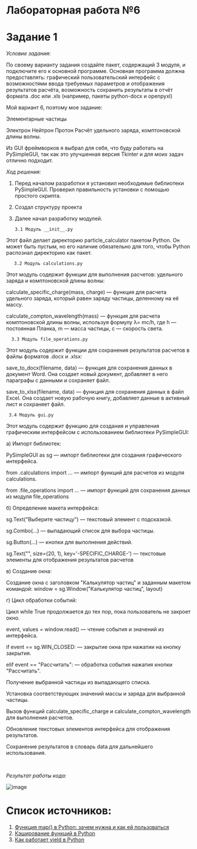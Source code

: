# Лабораторная работа №6


# Задание 1
*Условие задания:* 

По своему варианту задания создайте пакет, содержащий 3 модуля, и подключите его к основной программе.
Основная программа должна предоставлять:
графический пользовательский интерфейс с возможностями ввода требуемых параметров и отображения результатов расчёта,
возможность сохранить результаты в отчёт формата .doc или .xls (например, пакеты python-docx и openpyxl)

Мой вариант 6, поэтому мое задание:

Элементарные частицы

Электрон
Нейтрон
Протон
Расчёт удельного заряда, комптоновской длины волны.


Из GUI фреймворков я выбрал для себя, что буду работать на PySimpleGUI, так как это улучшенная версия Tkinter и для моих задач отлично подходит.




*Ход решения:* 


1. Перед началом разработки я установил необходимые библиотеки PySimpleGUI. Проверил правильность установки с помощью простого скрипта.


2. Создал структуру проекта


3. Далее начал разработку модулей.


       3.1 Модуль __init__.py


Этот файл делает директорию particle_calculator пакетом Python. Он может быть пустым, но его наличие обязательно для того, чтобы Python распознал директорию как пакет.


       3.2 Модуль calculations.py


Этот модуль содержит функции для выполнения расчетов: удельного заряда и комптоновской длины волны:


calculate_specific_charge(mass, charge) — функция для расчета удельного заряда, который равен заряду частицы, деленному на её массу.


calculate_compton_wavelength(mass) — функция для расчета комптоновской длины волны, используя формулу λ= mc/h, где h — постоянная Планка, m — масса частицы, c — скорость света.


      3.3 Модуль file_operations.py


Этот модуль содержит функции для сохранения результатов расчетов в файлы форматов .docx и .xlsx:


save_to_docx(filename, data) — функция для сохранения данных в документ Word. Она создает новый документ, добавляет в него параграфы с данными и сохраняет файл.


save_to_xlsx(filename, data) — функция для сохранения данных в файл Excel. Она создает новую рабочую книгу, добавляет данные в активный лист и сохраняет файл.



     3.4 Модуль gui.py


Этот модуль содержит функцию для создания и управления графическим интерфейсом с использованием библиотеки PySimpleGUI:


   a) Импорт библиотек:


PySimpleGUI as sg — импорт библиотеки для создания графического интерфейса.


from .calculations import ... — импорт функций для расчетов из модуля calculations.


from .file_operations import ... — импорт функций для сохранения данных из модуля file_operations



   б) Определение макета интерфейса:


sg.Text("Выберите частицу") — текстовый элемент с подсказкой.


sg.Combo(...) — выпадающий список для выбора частицы.


sg.Button(...) — кнопки для выполнения действий.


sg.Text("", size=(20, 1), key='-SPECIFIC_CHARGE-') — текстовые элементы для отображения результатов расчетов


   в) Создание окна:


   Создание окна с заголовком "Калькулятор частиц" и заданным макетом командой: window = sg.Window("Калькулятор частиц", layout)


   г) Цикл обработки событий:

Цикл while True продолжается до тех пор, пока пользователь не закроет окно.


event, values = window.read() — чтение события и значений из интерфейса.


if event == sg.WIN_CLOSED: — закрытие окна при нажатии на кнопку закрытия.


elif event == "Рассчитать": — обработка события нажатия кнопки "Рассчитать".


Получение выбранной частицы из выпадающего списка.


Установка соответствующих значений массы и заряда для выбранной частицы.


Вызов функций calculate_specific_charge и calculate_compton_wavelength для выполнения расчетов.


Обновление текстовых элементов интерфейса для отображения результатов.


Сохранение результатов в словарь data для дальнейшего использования.


​
 














*Результат работы кода:* 


![image](https://github.com/user-attachments/assets/b03a2879-078a-446e-8aa2-e898e80613cf)






# Список источников:

1.  [Функция map() в Python: зачем нужна и как ей пользоваться](https://skillbox.ru/media/code/funkciya-map-v-python-zachem-nuzhna-i-kak-ey-polzovatsya/)
2.  [Кэширование функций в Python](https://myrusakov.ru/python-function-memoization.html)
3.  [Как работает yield в Python](https://habr.com/ru/articles/132554/)
